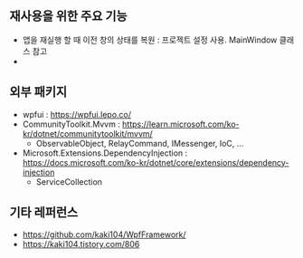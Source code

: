 ﻿## 재사용을 위한 주요 기능

* 앱을 재실행 할 때 이전 창의 상태를 복원 : 프로젝트 설정 사용. MainWindow 클래스 참고
* 

## 외부 패키지

* wpfui : https://wpfui.lepo.co/
* CommunityToolkit.Mvvm : https://learn.microsoft.com/ko-kr/dotnet/communitytoolkit/mvvm/
  *	ObservableObject, RelayCommand, IMessenger, IoC, ...
* Microsoft.Extensions.DependencyInjection : https://docs.microsoft.com/ko-kr/dotnet/core/extensions/dependency-injection
  * ServiceCollection

## 기타 레퍼런스

* https://github.com/kaki104/WpfFramework/
* https://kaki104.tistory.com/806